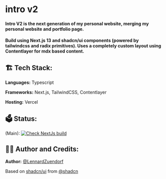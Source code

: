 # intro v2
#### Intro V2 is the next generation of my personal website, merging my personal website and portfolio page.
#### Build using Next.js 13 and shadcn/ui components (powered by tailwindcss and radix primitives). Uses a completely custom layout using Contentlayer for mdx based content.

## 🏗️ Tech Stack:

**Languages:** Typescript

**Frameworks:** Next.js, TailwindCSS, Contentlayer

**Hosting:** Vercel

## 🗳️ Status:

(Main): [![Check NextJs build](https://github.com/LennardZuendorf/intro/actions/workflows/node.js.yml/badge.svg)](https://github.com/LennardZuendorf/intro/actions/workflows/node.js.yml)


## 👨‍💻 Author and Credits:

**Author:** [@LennardZuendorf](https://github.com/LennardZuendorf)

Based on [shadcn/ui](https://ui.shadcn.com) from [@shadcn](https://twitter.com/shadcn)
